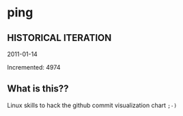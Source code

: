 # ping

## HISTORICAL ITERATION
2011-01-14

Incremented: 4974

## What is this?? 
Linux skills to hack the github commit visualization chart `;-)`
